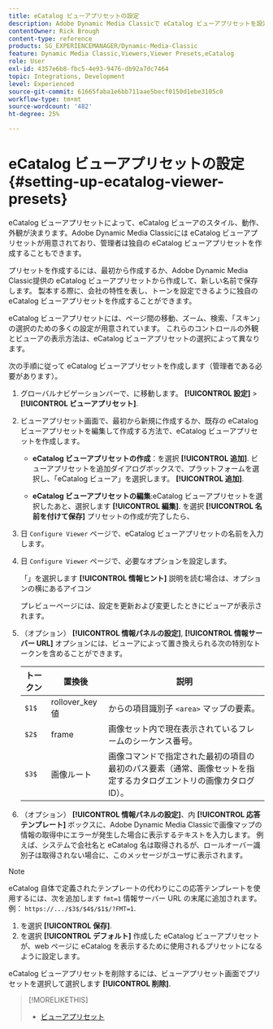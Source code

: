 ```yaml
---
title: eCatalog ビューアプリセットの設定
description: Adobe Dynamic Media Classicで eCatalog ビューアプリセットを設定する方法について説明します。
contentOwner: Rick Brough
content-type: reference
products: SG_EXPERIENCEMANAGER/Dynamic-Media-Classic
feature: Dynamic Media Classic,Viewers,Viewer Presets,eCatalog
role: User
exl-id: 4357e6b8-fbc5-4e93-9476-db92a7dc7464
topic: Integrations, Development
level: Experienced
source-git-commit: 61665faba1e6bb711aae5becf0150d1ebe3105c0
workflow-type: tm+mt
source-wordcount: '482'
ht-degree: 25%

---
```


# eCatalog ビューアプリセットの設定{#setting-up-ecatalog-viewer-presets}

eCatalog ビューアプリセットによって、eCatalog ビューアのスタイル、動作、外観が決まります。Adobe Dynamic Media Classicには eCatalog ビューアプリセットが用意されており、管理者は独自の eCatalog ビューアプリセットを作成することもできます。

プリセットを作成するには、最初から作成するか、Adobe Dynamic Media Classic提供の eCatalog ビューアプリセットから作成して、新しい名前で保存します。 製本する際に、会社の特性を表し、トーンを設定できるように独自の eCatalog ビューアプリセットを作成することができます。

eCatalog ビューアプリセットには、ページ間の移動、ズーム、検索、「スキン」の選択のための多くの設定が用意されています。 これらのコントロールの外観とビューアの表示方法は、eCatalog ビューアプリセットの選択によって異なります。

次の手順に従って eCatalog ビューアプリセットを作成します（管理者である必要があります）。

1. グローバルナビゲーションバーで、に移動します。 **[!UICONTROL 設定]** > **[!UICONTROL ビューアプリセット]**.
1. ビューアプリセット画面で、最初から新規に作成するか、既存の eCatalog ビューアプリセットを編集して作成する方法で、eCatalog ビューアプリセットを作成します。

   * **eCatalog ビューアプリセットの作成**：を選択 **[!UICONTROL 追加]**. ビューアプリセットを追加ダイアログボックスで、プラットフォームを選択し、「eCatalog ビューア」を選択します。 **[!UICONTROL 追加]**.

   * **eCatalog ビューアプリセットの編集**:eCatalog ビューアプリセットを選択したあと、選択します **[!UICONTROL 編集]**. を選択 **[!UICONTROL 名前を付けて保存]** プリセットの作成が完了したら、

1. 日 `Configure Viewer` ページで、eCatalog ビューアプリセットの名前を入力します。
1. 日 `Configure Viewer` ページで、必要なオプションを設定します。

   「」を選択します **[!UICONTROL 情報ヒント]** 説明を読む場合は、オプションの横にあるアイコン

   プレビューページには、設定を更新および変更したときにビューアが表示されます。

1. （オプション） **[!UICONTROL 情報パネルの設定]**, **[!UICONTROL 情報サーバー URL]** オプションには、ビューアによって置き換えられる次の特別なトークンを含めることができます。

   | トークン | 置換後 | 説明 |
   | --- | --- | --- |
   | `$1$` | rollover_key 値 | からの項目識別子 `<area>` マップの要素。 |
   | `$2$` | frame | 画像セット内で現在表示されているフレームのシーケンス番号。 |
   | `$3$` | 画像ルート | 画像コマンドで指定された最初の項目の最初のパス要素（通常、画像セットを指定するカタログエントリの画像カタログ ID）。 |

1. （オプション） **[!UICONTROL 情報パネルの設定]**、内 **[!UICONTROL 応答テンプレート]** ボックスに、Adobe Dynamic Media Classicで画像マップの情報の取得中にエラーが発生した場合に表示するテキストを入力します。 例えば、システムで会社名と eCatalog 名は取得されるが、ロールオーバー識別子は取得されない場合に、このメッセージがユーザに表示されます。

>[!NOTE]
>
>eCatalog 自体で定義されたテンプレートの代わりにこの応答テンプレートを使用するには、次を追加します `fmt=1` 情報サーバー URL の末尾に追加されます。 例： `https://.../$3$/$4$/$1$/?FMT=1`.

1. を選択 **[!UICONTROL 保存]**.
1. を選択 **[!UICONTROL デフォルト]** 作成した eCatalog ビューアプリセットが、web ページに eCatalog を表示するために使用されるプリセットになるように設定します。

eCatalog ビューアプリセットを削除するには、ビューアプリセット画面でプリセットを選択して選択します **[!UICONTROL 削除]**.

>[!MORELIKETHIS]
>
>* [ビューアプリセット](application-setup.md#viewer_presets)
